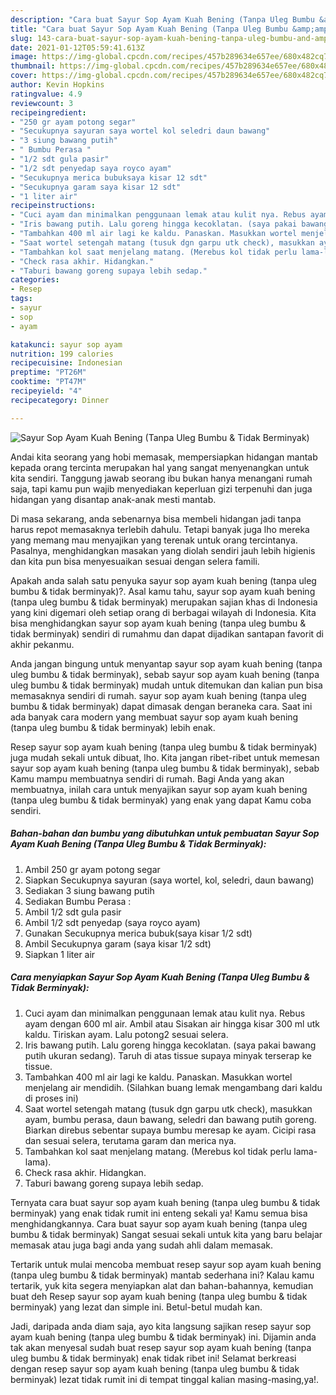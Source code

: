 ```yaml
---
description: "Cara buat Sayur Sop Ayam Kuah Bening (Tanpa Uleg Bumbu &amp;amp; Tidak Berminyak) yang lezat Untuk Jualan"
title: "Cara buat Sayur Sop Ayam Kuah Bening (Tanpa Uleg Bumbu &amp;amp; Tidak Berminyak) yang lezat Untuk Jualan"
slug: 143-cara-buat-sayur-sop-ayam-kuah-bening-tanpa-uleg-bumbu-and-amp-tidak-berminyak-yang-lezat-untuk-jualan
date: 2021-01-12T05:59:41.613Z
image: https://img-global.cpcdn.com/recipes/457b289634e657ee/680x482cq70/sayur-sop-ayam-kuah-bening-tanpa-uleg-bumbu-tidak-berminyak-foto-resep-utama.jpg
thumbnail: https://img-global.cpcdn.com/recipes/457b289634e657ee/680x482cq70/sayur-sop-ayam-kuah-bening-tanpa-uleg-bumbu-tidak-berminyak-foto-resep-utama.jpg
cover: https://img-global.cpcdn.com/recipes/457b289634e657ee/680x482cq70/sayur-sop-ayam-kuah-bening-tanpa-uleg-bumbu-tidak-berminyak-foto-resep-utama.jpg
author: Kevin Hopkins
ratingvalue: 4.9
reviewcount: 3
recipeingredient:
- "250 gr ayam potong segar"
- "Secukupnya sayuran saya wortel kol seledri daun bawang"
- "3 siung bawang putih"
- " Bumbu Perasa "
- "1/2 sdt gula pasir"
- "1/2 sdt penyedap saya royco ayam"
- "Secukupnya merica bubuksaya kisar 12 sdt"
- "Secukupnya garam saya kisar 12 sdt"
- "1 liter air"
recipeinstructions:
- "Cuci ayam dan minimalkan penggunaan lemak atau kulit nya. Rebus ayam dengan 600 ml air. Ambil atau Sisakan air hingga kisar 300 ml utk kaldu. Tiriskan ayam. Lalu potong2 sesuai selera."
- "Iris bawang putih. Lalu goreng hingga kecoklatan. (saya pakai bawang putih ukuran sedang). Taruh di atas tissue supaya minyak terserap ke tissue."
- "Tambahkan 400 ml air lagi ke kaldu. Panaskan. Masukkan wortel menjelang air mendidih. (Silahkan buang lemak mengambang dari kaldu di proses ini)"
- "Saat wortel setengah matang (tusuk dgn garpu utk check), masukkan ayam, bumbu perasa, daun bawang, seledri dan bawang putih goreng. Biarkan direbus sebentar supaya bumbu meresap ke ayam. Cicipi rasa dan sesuai selera, terutama garam dan merica nya."
- "Tambahkan kol saat menjelang matang. (Merebus kol tidak perlu lama-lama)."
- "Check rasa akhir. Hidangkan."
- "Taburi bawang goreng supaya lebih sedap."
categories:
- Resep
tags:
- sayur
- sop
- ayam

katakunci: sayur sop ayam 
nutrition: 199 calories
recipecuisine: Indonesian
preptime: "PT26M"
cooktime: "PT47M"
recipeyield: "4"
recipecategory: Dinner

---
```



![Sayur Sop Ayam Kuah Bening (Tanpa Uleg Bumbu &amp; Tidak Berminyak)](https://img-global.cpcdn.com/recipes/457b289634e657ee/680x482cq70/sayur-sop-ayam-kuah-bening-tanpa-uleg-bumbu-tidak-berminyak-foto-resep-utama.jpg)

Andai kita seorang yang hobi memasak, mempersiapkan hidangan mantab kepada orang tercinta merupakan hal yang sangat menyenangkan untuk kita sendiri. Tanggung jawab seorang ibu bukan hanya menangani rumah saja, tapi kamu pun wajib menyediakan keperluan gizi terpenuhi dan juga hidangan yang disantap anak-anak mesti mantab.

Di masa  sekarang, anda sebenarnya bisa membeli hidangan jadi tanpa harus repot memasaknya terlebih dahulu. Tetapi banyak juga lho mereka yang memang mau menyajikan yang terenak untuk orang tercintanya. Pasalnya, menghidangkan masakan yang diolah sendiri jauh lebih higienis dan kita pun bisa menyesuaikan sesuai dengan selera famili. 



Apakah anda salah satu penyuka sayur sop ayam kuah bening (tanpa uleg bumbu &amp; tidak berminyak)?. Asal kamu tahu, sayur sop ayam kuah bening (tanpa uleg bumbu &amp; tidak berminyak) merupakan sajian khas di Indonesia yang kini digemari oleh setiap orang di berbagai wilayah di Indonesia. Kita bisa menghidangkan sayur sop ayam kuah bening (tanpa uleg bumbu &amp; tidak berminyak) sendiri di rumahmu dan dapat dijadikan santapan favorit di akhir pekanmu.

Anda jangan bingung untuk menyantap sayur sop ayam kuah bening (tanpa uleg bumbu &amp; tidak berminyak), sebab sayur sop ayam kuah bening (tanpa uleg bumbu &amp; tidak berminyak) mudah untuk ditemukan dan kalian pun bisa memasaknya sendiri di rumah. sayur sop ayam kuah bening (tanpa uleg bumbu &amp; tidak berminyak) dapat dimasak dengan beraneka cara. Saat ini ada banyak cara modern yang membuat sayur sop ayam kuah bening (tanpa uleg bumbu &amp; tidak berminyak) lebih enak.

Resep sayur sop ayam kuah bening (tanpa uleg bumbu &amp; tidak berminyak) juga mudah sekali untuk dibuat, lho. Kita jangan ribet-ribet untuk memesan sayur sop ayam kuah bening (tanpa uleg bumbu &amp; tidak berminyak), sebab Kamu mampu membuatnya sendiri di rumah. Bagi Anda yang akan membuatnya, inilah cara untuk menyajikan sayur sop ayam kuah bening (tanpa uleg bumbu &amp; tidak berminyak) yang enak yang dapat Kamu coba sendiri.

<!--inarticleads1-->

##### Bahan-bahan dan bumbu yang dibutuhkan untuk pembuatan Sayur Sop Ayam Kuah Bening (Tanpa Uleg Bumbu &amp; Tidak Berminyak):

1. Ambil 250 gr ayam potong segar
1. Siapkan Secukupnya sayuran (saya wortel, kol, seledri, daun bawang)
1. Sediakan 3 siung bawang putih
1. Sediakan  Bumbu Perasa :
1. Ambil 1/2 sdt gula pasir
1. Ambil 1/2 sdt penyedap (saya royco ayam)
1. Gunakan Secukupnya merica bubuk(saya kisar 1/2 sdt)
1. Ambil Secukupnya garam (saya kisar 1/2 sdt)
1. Siapkan 1 liter air




<!--inarticleads2-->

##### Cara menyiapkan Sayur Sop Ayam Kuah Bening (Tanpa Uleg Bumbu &amp; Tidak Berminyak):

1. Cuci ayam dan minimalkan penggunaan lemak atau kulit nya. Rebus ayam dengan 600 ml air. Ambil atau Sisakan air hingga kisar 300 ml utk kaldu. Tiriskan ayam. Lalu potong2 sesuai selera.
1. Iris bawang putih. Lalu goreng hingga kecoklatan. (saya pakai bawang putih ukuran sedang). Taruh di atas tissue supaya minyak terserap ke tissue.
1. Tambahkan 400 ml air lagi ke kaldu. Panaskan. Masukkan wortel menjelang air mendidih. (Silahkan buang lemak mengambang dari kaldu di proses ini)
1. Saat wortel setengah matang (tusuk dgn garpu utk check), masukkan ayam, bumbu perasa, daun bawang, seledri dan bawang putih goreng. Biarkan direbus sebentar supaya bumbu meresap ke ayam. Cicipi rasa dan sesuai selera, terutama garam dan merica nya.
1. Tambahkan kol saat menjelang matang. (Merebus kol tidak perlu lama-lama).
1. Check rasa akhir. Hidangkan.
1. Taburi bawang goreng supaya lebih sedap.




Ternyata cara buat sayur sop ayam kuah bening (tanpa uleg bumbu &amp; tidak berminyak) yang enak tidak rumit ini enteng sekali ya! Kamu semua bisa menghidangkannya. Cara buat sayur sop ayam kuah bening (tanpa uleg bumbu &amp; tidak berminyak) Sangat sesuai sekali untuk kita yang baru belajar memasak atau juga bagi anda yang sudah ahli dalam memasak.

Tertarik untuk mulai mencoba membuat resep sayur sop ayam kuah bening (tanpa uleg bumbu &amp; tidak berminyak) mantab sederhana ini? Kalau kamu tertarik, yuk kita segera menyiapkan alat dan bahan-bahannya, kemudian buat deh Resep sayur sop ayam kuah bening (tanpa uleg bumbu &amp; tidak berminyak) yang lezat dan simple ini. Betul-betul mudah kan. 

Jadi, daripada anda diam saja, ayo kita langsung sajikan resep sayur sop ayam kuah bening (tanpa uleg bumbu &amp; tidak berminyak) ini. Dijamin anda tak akan menyesal sudah buat resep sayur sop ayam kuah bening (tanpa uleg bumbu &amp; tidak berminyak) enak tidak ribet ini! Selamat berkreasi dengan resep sayur sop ayam kuah bening (tanpa uleg bumbu &amp; tidak berminyak) lezat tidak rumit ini di tempat tinggal kalian masing-masing,ya!.

